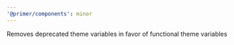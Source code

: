 ```yaml
---
'@primer/components': minor
---
```


Removes deprecated theme variables in favor of functional theme variables
